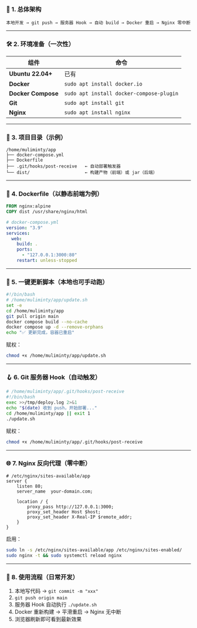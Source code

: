 
### 🧩 1. 总体架构
```
本地开发 → git push → 服务器 Hook → 自动 build → Docker 重启 → Nginx 零中断
```

---

### 🛠️ 2. 环境准备（一次性）
| 组件 | 命令 |
|---|---|
| **Ubuntu 22.04+** | 已有 |
| **Docker** | `sudo apt install docker.io` |
| **Docker Compose** | `sudo apt install docker-compose-plugin` |
| **Git** | `sudo apt install git` |
| **Nginx** | `sudo apt install nginx` |

---

### 📁 3. 项目目录（示例）
```
/home/muliminty/app
├── docker-compose.yml
├── Dockerfile
├── .git/hooks/post-receive   ← 自动部署触发器
└── dist/                     ← 构建产物（前端）或 jar（后端）
```

---

### 🐳 4. Dockerfile（以静态前端为例）
```dockerfile
FROM nginx:alpine
COPY dist /usr/share/nginx/html
```
```yaml
# docker-compose.yml
version: "3.9"
services:
  web:
    build: .
    ports:
      - "127.0.0.1:3000:80"
    restart: unless-stopped
```

---

### 🔁 5. 一键更新脚本（本地也可手动跑）
```bash
#!/bin/bash
# /home/muliminty/app/update.sh
set -e
cd /home/muliminty/app
git pull origin main
docker compose build --no-cache
docker compose up -d --remove-orphans
echo "✅ 更新完成，容器已重启"
```
赋权：  
```bash
chmod +x /home/muliminty/app/update.sh
```

---

### 🪝 6. Git 服务器 Hook（自动触发）
```bash
# /home/muliminty/app/.git/hooks/post-receive
#!/bin/bash
exec >>/tmp/deploy.log 2>&1
echo "$(date) 收到 push，开始部署..."
cd /home/muliminty/app || exit 1
./update.sh
```
赋权：  
```bash
chmod +x /home/muliminty/app/.git/hooks/post-receive
```

---

### 🌐 7. Nginx 反向代理（零中断）
```nginx
# /etc/nginx/sites-available/app
server {
    listen 80;
    server_name  your-domain.com;

    location / {
        proxy_pass http://127.0.0.1:3000;
        proxy_set_header Host $host;
        proxy_set_header X-Real-IP $remote_addr;
    }
}
```
启用：
```bash
sudo ln -s /etc/nginx/sites-available/app /etc/nginx/sites-enabled/
sudo nginx -t && sudo systemctl reload nginx
```

---

### 🚀 8. 使用流程（日常开发）
1. 本地写代码 → `git commit -m "xxx"`  
2. `git push origin main`  
3. 服务器 Hook 自动执行 `./update.sh`  
4. Docker 重新构建 → 平滑重启 → Nginx 无中断  
5. 浏览器刷新即可看到最新效果